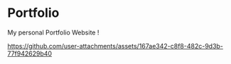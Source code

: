 # Portfolio

My personal Portfolio Website !


https://github.com/user-attachments/assets/167ae342-c8f8-482c-9d3b-77f942629b40


